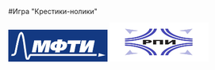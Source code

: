 #Игра "Крестики-нолики"

<img src="logo.jpg" alt="logo" width="200"/> <img src="logo_2.jpg" alt="logo_2" height = "80" width="200"/>
